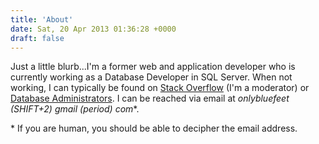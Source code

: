 ```yaml
---
title: 'About'
date: Sat, 20 Apr 2013 01:36:28 +0000
draft: false
---
```


Just a little blurb...I'm a former web and application developer who is currently working as a Database Developer in SQL Server. When not working, I can typically be found on [Stack Overflow](http://stackoverflow.com/users/426671/bluefeet) (I'm a moderator) or [Database Administrators](http://dba.stackexchange.com/users/9003/bluefeet). I can be reached via email at _onlybluefeet (SHIFT+2) gmail (period) com_*. 

\* If you are human, you should be able to decipher the email address.